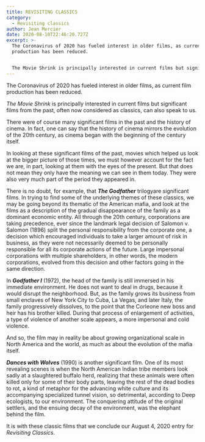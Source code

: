 ```yaml
---
title: REVISITING CLASSICS
category:
  - Revisiting classics
author: Jean Mercier
date: 2020-08-10T22:46:20.727Z
excerpt: >-
  The Coronavirus of 2020 has fueled interest in older films, as current film
  production has been reduced.


  The Movie Shrink is principally interested in current films but significant films from the past, often now considered as classics, can also speak to us.
---
```

The Coronavirus of 2020 has fueled interest in older films, as current film production has been reduced.

*The Movie Shrink* is principally interested in current films but significant films from the past, often now considered as classics, can also speak to us.

There were of course many significant films in the past and the history of cinema. In fact, one can say that the history of cinema mirrors the evolution of the 20th century, as cinema began with the beginning of the century itself.

In looking at these significant films of the past, movies which helped us look at the bigger picture of those times, we must however account for the fact we are, in part, looking at them with the eyes of the present. But that does not mean they only have the meaning we can see in them today. They were also very much part of the period they appeared in.

There is no doubt, for example, that ***The Godfather*** trilogyare significant films. In trying to find some of the underlying themes of these classics, we may be going beyond its thematic of the American mafia, and look at the films as a description of the gradual disappearance of the family as a dominant economic entity. All through the 20th century, corporations are taking precedence, ever since the landmark legal decision of Salomon v. Salomon (1896) split the personal responsibility from the corporate one, a decision which encouraged individuals to take a larger amount of risk in business, as they were not necessarily deemed to be personally responsible for all its corporate actions of the future. Large impersonal corporations with multiple shareholders, in other words, the modern corporations, evolved from this decision and other factors going in the same direction.

[](<>)In ***Godfather I*** (1972), the head of the family is still immersed in his immediate environment. He does not want to deal in drugs, because it would disrupt the neighborhood. But, as the family grows its business from small enclaves of New York City to Cuba, La Vegas, and later Italy, the family progressively dissolves, to the point that the Corleone new boss and heir has his brother killed. During that process of enlargement of activities, a type of violence of another scale appears, a more impersonal and cold violence.

And so, the film may in reality be about growing organizational scale in North America and the world, as much as about the evolution of the mafia itself.



***Dances with Wolves*** (1990) is another significant film. One of its most revealing scenes is when the North American Indian tribe members look sadly at a slaughtered buffalo herd, realizing that these animals were often killed only for some of their body parts, leaving the rest of the dead bodies to rot, a kind of metaphor for the advancing white culture and its accompanying specialized tunnel vision, so detrimental, according to Deep ecologists, to our environment. The conquering attitude of the original settlers, and the ensuing decay of the environment, was the elephant behind the film.



It is with these classic films that we conclude our August 4, 2020 entry for *Revisiting Classics.*